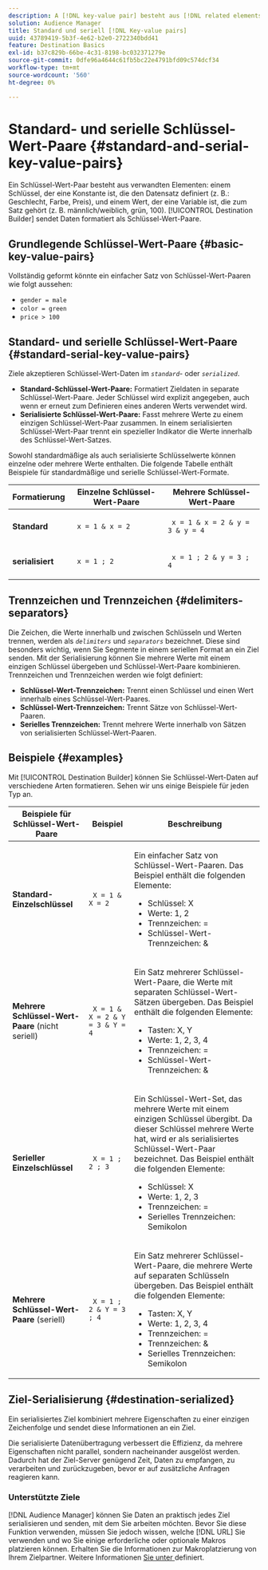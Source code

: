 ```yaml
---
description: A [!DNL key-value pair] besteht aus [!DNL related elements]. Ein Schlüssel, bei dem es sich um eine Konstante handelt, die den Datensatz definiert (z. B. Geschlecht, Farbe, Preis), und einen Wert, der zu dem Satz gehört (z. B. männlich/weiblich, grün, 100). Destination Builder sendet Daten, die als Schlüssel-Wert-Paare formatiert sind.
solution: Audience Manager
title: Standard und seriell [!DNL Key-value pairs]
uuid: 43789419-5b3f-4e62-b2e0-2722340bdd41
feature: Destination Basics
exl-id: b37c829b-66be-4c31-8198-bc032371279e
source-git-commit: 0dfe96a4644c61fb5bc22e4791bfd09c574dcf34
workflow-type: tm+mt
source-wordcount: '560'
ht-degree: 0%

---
```


# Standard- und serielle Schlüssel-Wert-Paare {#standard-and-serial-key-value-pairs}

Ein Schlüssel-Wert-Paar besteht aus verwandten Elementen: einem Schlüssel, der eine Konstante ist, die den Datensatz definiert (z. B.: Geschlecht, Farbe, Preis), und einem Wert, der eine Variable ist, die zum Satz gehört (z. B. männlich/weiblich, grün, 100). [!UICONTROL Destination Builder] sendet Daten formatiert als Schlüssel-Wert-Paare.

## Grundlegende Schlüssel-Wert-Paare {#basic-key-value-pairs}

Vollständig geformt könnte ein einfacher Satz von Schlüssel-Wert-Paaren wie folgt aussehen:

* `gender = male`
* `color = green`
* `price > 100`

## Standard- und serielle Schlüssel-Wert-Paare {#standard-serial-key-value-pairs}

Ziele akzeptieren Schlüssel-Wert-Daten im *`standard`*- oder *`serialized`*.

* **Standard-Schlüssel-Wert-Paare:** Formatiert Zieldaten in separate Schlüssel-Wert-Paare. Jeder Schlüssel wird explizit angegeben, auch wenn er erneut zum Definieren eines anderen Werts verwendet wird.
* **Serialisierte Schlüssel-Wert-Paare:** Fasst mehrere Werte zu einem einzigen Schlüssel-Wert-Paar zusammen. In einem serialisierten Schlüssel-Wert-Paar trennt ein spezieller Indikator die Werte innerhalb des Schlüssel-Wert-Satzes.

Sowohl standardmäßige als auch serialisierte Schlüsselwerte können einzelne oder mehrere Werte enthalten. Die folgende Tabelle enthält Beispiele für standardmäßige und serielle Schlüssel-Wert-Formate.

<table id="table_7895B1E800934117A19A96380F0CF91B"> 
 <thead> 
  <tr> 
   <th colname="col1" class="entry"> Formatierung </th>
   <th colname="col2" class="entry"> Einzelne Schlüssel-Wert-Paare </th>
   <th colname="col3" class="entry"> Mehrere Schlüssel-Wert-Paare </th>
  </tr>
 </thead>
 <tbody> 
  <tr> 
   <td colname="col1"> <p> <b>Standard</b> </p> </td>
   <td colname="col2"> <p> <code> x = 1 &amp; x = 2 </code> </p> </td>
   <td colname="col3"> <p> <code> x = 1 &amp; x = 2 &amp; y = 3 &amp; y = 4 </code> </p> </td>
  </tr>
  <tr> 
   <td colname="col1"> <p> <b>serialisiert</b> </p> </td> 
   <td colname="col2"> <p> <code> x = 1 ; 2 </code> </p> </td> 
   <td colname="col3"> <p> <code> x = 1 ; 2 &amp; y = 3 ; 4 </code> </p> </td>
  </tr>
 </tbody>
</table>

## Trennzeichen und Trennzeichen {#delimiters-separators}

Die Zeichen, die Werte innerhalb und zwischen Schlüsseln und Werten trennen, werden als *`delimiters`* und *`separators`* bezeichnet. Diese sind besonders wichtig, wenn Sie Segmente in einem seriellen Format an ein Ziel senden. Mit der Serialisierung können Sie mehrere Werte mit einem einzigen Schlüssel übergeben und Schlüssel-Wert-Paare kombinieren. Trennzeichen und Trennzeichen werden wie folgt definiert:

* **Schlüssel-Wert-Trennzeichen:** Trennt einen Schlüssel und einen Wert innerhalb eines Schlüssel-Wert-Paares.
* **Schlüssel-Wert-Trennzeichen:** Trennt Sätze von Schlüssel-Wert-Paaren.
* **Serielles Trennzeichen:** Trennt mehrere Werte innerhalb von Sätzen von serialisierten Schlüssel-Wert-Paaren.

## Beispiele {#examples}

Mit [!UICONTROL Destination Builder] können Sie Schlüssel-Wert-Daten auf verschiedene Arten formatieren. Sehen wir uns einige Beispiele für jeden Typ an.

<table id="table_C2FBDC887C8C4CC88B1B2A7CF8E2795F"> 
 <thead> 
  <tr> 
   <th colname="col1" class="entry"> Beispiele für Schlüssel-Wert-Paare </th> 
   <th colname="col2" class="entry"> Beispiel </th> 
   <th colname="col3" class="entry"> Beschreibung </th> 
  </tr> 
 </thead>
 <tbody> 
  <tr> 
   <td colname="col1"> <p> <b>Standard-Einzelschlüssel</b> </p> </td> 
   <td colname="col2"> <p> <code> X = 1 &amp; X = 2 </code> </p> </td> 
   <td colname="col3"> <p>Ein einfacher Satz von Schlüssel-Wert-Paaren. Das Beispiel enthält die folgenden Elemente: </p> 
    <ul id="ul_28C0CB005B264373926CA5D7418EE845"> 
     <li id="li_B6D300DBA9064F0BA743BA9B04339511">Schlüssel: X </li> 
     <li id="li_9A1C98D5C9124FF1B4F032668576C03A">Werte: 1, 2 </li> 
     <li id="li_1D2828328E554176846C94F6140C0CBF">Trennzeichen: = </li> 
     <li id="li_0C6A70A0D9534611ACC98A0FD3693587">Schlüssel-Wert-Trennzeichen: &amp; </li> 
    </ul> </td> 
  </tr> 
  <tr> 
   <td colname="col1"> <p> <b>Mehrere Schlüssel-Wert-Paare</b> (nicht seriell) </p> </td> 
   <td colname="col2"> <p> <code> X = 1 &amp; X = 2 &amp; Y = 3 &amp; Y = 4 </code> </p> </td> 
   <td colname="col3"> <p>Ein Satz mehrerer Schlüssel-Wert-Paare, die Werte mit separaten Schlüssel-Wert-Sätzen übergeben. Das Beispiel enthält die folgenden Elemente: </p> 
    <ul id="ul_7FB22A43B435463D9F209067FF2C3619"> 
     <li id="li_7487657F6C2F48F5A4C4C9F9E8FB3B4B">Tasten: X, Y </li> 
     <li id="li_B828CF81DAB8443FBB2EDF6538A63B3C">Werte: 1, 2, 3, 4 </li> 
     <li id="li_EA4C95F6C93D435EB79237E38CE6F011">Trennzeichen: = </li> 
     <li id="li_45984AE2B581498299054BA5276D461D">Schlüssel-Wert-Trennzeichen: &amp; </li> 
    </ul> </td> 
  </tr> 
  <tr> 
   <td colname="col1"> <p> <b>Serieller Einzelschlüssel</b> </p> </td> 
   <td colname="col2"> <p> <code> X = 1 ; 2 ; 3 </code> </p> </td> 
   <td colname="col3"> <p>Ein Schlüssel-Wert-Set, das mehrere Werte mit einem einzigen Schlüssel übergibt. Da dieser Schlüssel mehrere Werte hat, wird er als serialisiertes Schlüssel-Wert-Paar bezeichnet. Das Beispiel enthält die folgenden Elemente: </p> 
    <ul id="ul_69C4C662B9BD4F77BB940D921B316CCF"> 
     <li id="li_718BEC527E69417C9F88D3DBD3357A28">Schlüssel: X </li> 
     <li id="li_659DCBBFB4024AC2B9C4E74D2A86648D">Werte: 1, 2, 3 </li> 
     <li id="li_9A890233C6F84085A7BD5EA4D044E3CC">Trennzeichen: = </li> 
     <li id="li_AFC0426EA6044F8BAFD915FCB3808FBA">Serielles Trennzeichen: Semikolon </li> 
    </ul> </td> 
  </tr> 
  <tr> 
   <td colname="col1"> <p> <b>Mehrere Schlüssel-Wert-Paare</b> (seriell) </p> </td> 
   <td colname="col2"> <p> <code> X = 1 ; 2 &amp; Y = 3 ; 4 </code> </p> </td> 
   <td colname="col3"> <p>Ein Satz mehrerer Schlüssel-Wert-Paare, die mehrere Werte auf separaten Schlüsseln übergeben. Das Beispiel enthält die folgenden Elemente: </p> 
    <ul id="ul_CB50133B2E944818B9F2A0586EF69774"> 
     <li id="li_FD3D7ECC2BF046E99B1ED0B73EFE341F">Tasten: X, Y </li> 
     <li id="li_2BADC98C4CE74BBBBA1DC446D24615AC">Werte: 1, 2, 3, 4 </li> 
     <li id="li_4125435175AD4A43A44B980B28F32364">Trennzeichen: = </li> 
     <li id="li_48CFC279B2514F4FB2935B05FC7F287A">Trennzeichen: &amp; </li> 
     <li id="li_576C731F2FAF47FD92F55345CD6D36A0">Serielles Trennzeichen: Semikolon </li> 
    </ul> </td> 
  </tr> 
 </tbody> 
</table>

## Ziel-Serialisierung {#destination-serialized}

Ein serialisiertes Ziel kombiniert mehrere Eigenschaften zu einer einzigen Zeichenfolge und sendet diese Informationen an ein Ziel.

<!-- c_dest_serialized.xml -->

Die serialisierte Datenübertragung verbessert die Effizienz, da mehrere Eigenschaften nicht parallel, sondern nacheinander ausgelöst werden. Dadurch hat der Ziel-Server genügend Zeit, Daten zu empfangen, zu verarbeiten und zurückzugeben, bevor er auf zusätzliche Anfragen reagieren kann.

### Unterstützte Ziele

[!DNL Audience Manager] können Sie Daten an praktisch jedes Ziel serialisieren und senden, mit dem Sie arbeiten möchten. Bevor Sie diese Funktion verwenden, müssen Sie jedoch wissen, welche [!DNL URL] Sie verwenden und wo Sie einige erforderliche oder optionale Makros platzieren können. Erhalten Sie die Informationen zur Makroplatzierung von Ihrem Zielpartner. Weitere Informationen [ Sie unter ](../../features/destinations/destination-macros.md#destination-macros-defined) definiert.

